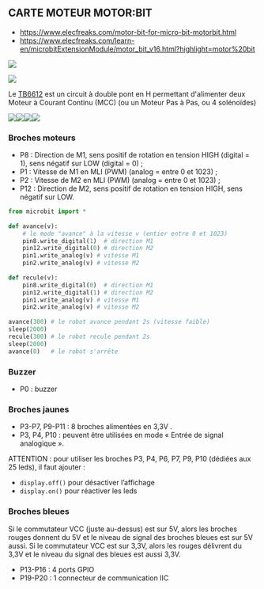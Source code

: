 
## CARTE MOTEUR MOTOR:BIT

- https://www.elecfreaks.com/motor-bit-for-micro-bit-motorbit.html
- https://www.elecfreaks.com/learn-en/microbitExtensionModule/motor_bit_v16.html?highlight=motor%20bit


![](https://images.elecfreaks.com/catalog/product/cache/6b498889e7d5d1efdf5c1d5869f66fec/e/f/ef03406.jpg)

![](https://images.elecfreaks.com/catalog/product/cache/6b498889e7d5d1efdf5c1d5869f66fec/i/m/img_4253.jpg)

Le [TB6612](https://shop.mchobby.be/fr/controleur-moteur/2029-double-pont-h-tb6612-12a-3232100020290-adafruit.html) est un circuit à double pont en H permettant d'alimenter deux Moteur à Courant Continu (MCC) (ou un Moteur Pas à Pas, ou 4 solénoïdes)

![](https://arduino.blaisepascal.fr/wp-content/uploads/2017/05/Pont_H_schema1.png)![](https://arduino.blaisepascal.fr/wp-content/uploads/2017/05/Pont_H_schema2.png)![](https://arduino.blaisepascal.fr/wp-content/uploads/2017/05/Pont_H_schema3.png)![](https://arduino.blaisepascal.fr/wp-content/uploads/2017/05/Pont_H_schema4.png)

### Broches moteurs

- P8	: Direction de M1, sens positif de rotation en tension HIGH (digital = 1), sens négatif sur LOW (digital = 0) ;
- P1	: Vitesse de M1	en MLI (PWM) (analog = entre 0 et 1023) ;
- P2	: Vitesse de M2	en MLI (PWM) (analog = entre 0 et 1023) ;
- P12	: Direction de M2, sens positif de rotation en tension HIGH, sens négatif sur LOW.

```Python
from microbit import *
  
def avance(v):
    # le mode "avance" à la vitesse v (entier entre 0 et 1023)
    pin8.write_digital(1)  # direction M1
    pin12.write_digital(0) # direction M2
    pin1.write_analog(v) # vitesse M1
    pin2.write_analog(v) # vitesse M2
  
def recule(v):
    pin8.write_digital(0)  # direction M1
    pin12.write_digital(1) # direction M2
    pin1.write_analog(v) # vitesse M1
    pin2.write_analog(v) # vitesse M2
  
avance(300) # le robot avance pendant 2s (vitesse faible)
sleep(2000)
recule(300) # le robot recule pendant 2s
sleep(2000)
avance(0)   # le robot s'arrête
```

### Buzzer

- P0 : buzzer

### Broches jaunes

- P3-P7, P9-P11 : 8 broches alimentées en 3,3V .
- P3, P4, P10 : peuvent être utilisées en mode « Entrée de signal analogique ».

ATTENTION : pour utiliser les broches P3, P4, P6, P7, P9, P10 (dédiées aux 25 leds), il faut ajouter :

- `display.off()` pour désactiver l’affichage
- `display.on()` pour réactiver les leds


### Broches bleues

Si le commutateur VCC (juste au-dessus) est sur 5V, alors les broches rouges donnent du 5V et le niveau de signal des broches bleues est sur 5V aussi.
Si le commutateur VCC est sur 3,3V, alors les rouges délivrent du 3,3V et le niveau du signal des bleues est aussi 3,3V.

- P13-P16 : 4 ports GPIO
- P19-P20 : 1 connecteur de communication IIC

<!-- 

https://nsirennes.fr/os-archi/bbc-microbit/



CARTE JOYSTICK:BIT

Joystick:bit v2.0 de ELECTROFREAKS
pin2 : pin2.read_analog() détecte le bouton pressé
buttons = {2: "A", 517: "B", 686: "C", 769: "D", 853: "E", 820: "F", 1021 : "aucun"}
pin0 et pin1 donnent la position du joystick :
pin0.read_analog() sur X : 3~1021 et Xcentre = 529
pin1.read_analog() sur Y : 3~1021 et Ycentre = 506
/!\ Ces valeurs sont approximatives car elles varient d’une carte Joystick:bit à l’autre !

Tester la Joystick:bit

Les coordonnées du joystick
1
2
3
4
5
6
7
8
9
10
11
from microbit import *
import radio
#######################################
# TEST : JOYSTICK:BIT
while True:
    press = pin2.read_analog()
    print("bouton : "+ str(press))
    X = pin0.read_analog()
    Y = pin1.read_analog()
    print("joystick : "+str(X)+" , "+str(Y))
    sleep(100)
Emetteur radio (carte Joystick:bit)

from microbit import *
import radio
 
#######################################
# JOYSTICK:BIT
def button_press():
    press = pin2.read_analog()
    if press > 938:  # le plus fréquent car aucun bouton : press=1021
        return ""
    elif press < 256:
        return "A"
    elif press < 597:
        return "B"
    elif press < 725:
        return "C"
    elif press < 793:
        return "D"
    elif press < 836:
        return "F"
    else:
        return "E"
 
def joystick_push():
    # Par défaut : x = 529 (3~1021)   y = 506 (3~1022)
    # map (1~1023) to (-1022~1022)
    x = 2 * pin0.read_analog() - 1024
    y = 2 * pin1.read_analog() - 1024
    if -100 < x < 100:
        x = 0
    if -100 < y < 100:
        y = 0
    return x, y
 
 
radio.config(channel=7, group=0, queue=1, power=7)
radio.on()
while True:
    X, Y = joystick_push()       
    message = str(X) + "|" + str(Y) + "|" + button_press()
    radio.send(message)      # ex : "-700|400|"
Récepteur radio (carte motor:bit)

from microbit import *
import radio
 
###################################
# MOTOR:BIT   M1=gauche   M2=droite
 
def drive(vitesseX, vitesseY): # vitesse : -1023 ~ 1023
    if vitesseX < 0:
        vitesseX = - vitesseX
        pin8.write_digital(0)  # direction M1
    else:
        pin8.write_digital(1)  # direction M1
 
    if vitesseY < 0:
        vitesseY = - vitesseY
        pin12.write_digital(1)  # direction M2
    else:
        pin12.write_digital(0)  # direction M2
 
    if vitesseX > 900:
        vitesseX = 900
    if vitesseY > 900:
        vitesseY = 900
    pin1.write_analog(vitesseX) # vitesse M1
    pin2.write_analog(vitesseY) # vitesse M2
 
 
radio.config(channel=7, group=0, queue=1, power=7)
radio.on()
ancien_bouton = ""
while True:
    msg_recu = radio.receive()
    if msg_recu is not None:
        [joystickX, joystickY, bouton] = msg_recu.split("|")
         
        # moteur
        joystickX = int(joystickX)
        joystickY = int(joystickY)
        drive(joystickY + joystickX//3 , joystickY - joystickX//3)
         
        # bouton
        # /!\ redondances car un appui bref de btn A donne "A" "A" "A" "A"
        if bouton != ancien_bouton:
            # faire qqch
        ancien_bouton = bouton -->